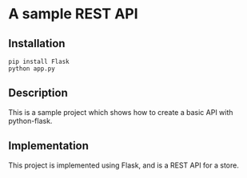 # A sample REST API

## Installation

```
pip install Flask
python app.py
```

## Description
This is a sample project which shows how to create a basic API with python-flask.


## Implementation

This project is implemented using Flask, and is a REST API for a store.

